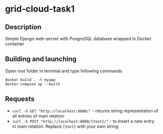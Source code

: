 # grid-cloud-task1
## Description
Simple Django web-server with PosgreSQL database wrapped in Docker container
## Building and launching
Open root folder in terminal and type following commands
```
docker build . -t myapp
docker-compose up --build
```
## Requests
* `curl -X GET "http://localhost:8000/"` - returns string representation of all entries of main relation
* `curl -X POST "http://localhost:8000/{text}/"` - to insert a new entry in main relation. Replace `{text}` with your own string
